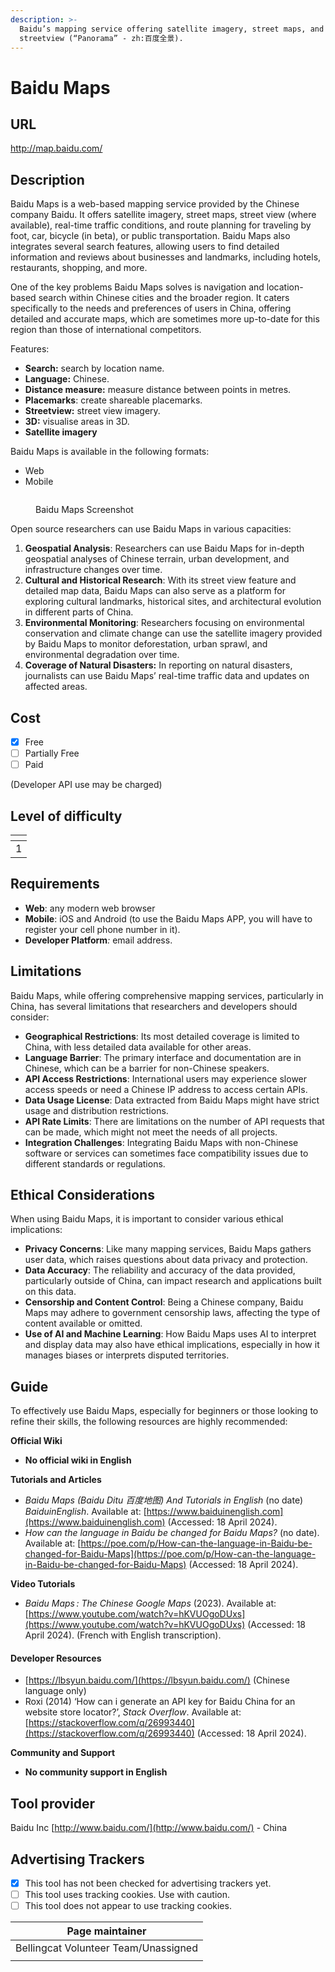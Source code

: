 ```yaml
---
description: >-
  Baidu’s mapping service offering satellite imagery, street maps, and
  streetview (“Panorama” - zh:百度全景).
---
```


# Baidu Maps

## URL

http://map.baidu.com/

## Description

Baidu Maps is a web-based mapping service provided by the Chinese company Baidu. It offers satellite imagery, street maps, street view (where available), real-time traffic conditions, and route planning for traveling by foot, car, bicycle (in beta), or public transportation. Baidu Maps also integrates several search features, allowing users to find detailed information and reviews about businesses and landmarks, including hotels, restaurants, shopping, and more.

One of the key problems Baidu Maps solves is navigation and location-based search within Chinese cities and the broader region. It caters specifically to the needs and preferences of users in China, offering detailed and accurate maps, which are sometimes more up-to-date for this region than those of international competitors.

Features:

* **Search:** search by location name.
* **Language:** Chinese.
* **Distance measure:** measure distance between points in metres.
* **Placemarks**: create shareable placemarks.
* **Streetview:** street view imagery.
* **3D:** visualise areas in 3D.
* **Satellite imagery**

Baidu Maps is available in the following formats:

* Web
* Mobile

<figure><img src=".gitbook/assets/Screenshot 2024-04-18 at 11.39.48 AM.png" alt=""><figcaption><p>Baidu Maps Screenshot</p></figcaption></figure>

Open source researchers can use Baidu Maps in various capacities:

1. **Geospatial Analysis**: Researchers can use Baidu Maps for in-depth geospatial analyses of Chinese terrain, urban development, and infrastructure changes over time.&#x20;
2. **Cultural and Historical Research**: With its street view feature and detailed map data, Baidu Maps can also serve as a platform for exploring cultural landmarks, historical sites, and architectural evolution in different parts of China.
3. **Environmental Monitoring**: Researchers focusing on environmental conservation and climate change can use the satellite imagery provided by Baidu Maps to monitor deforestation, urban sprawl, and environmental degradation over time.&#x20;
4. **Coverage of Natural Disasters:** In reporting on natural disasters, journalists can use Baidu Maps’ real-time traffic data and updates on affected areas.

## Cost

* [x] Free
* [ ] Partially Free
* [ ] Paid

(Developer API use may be charged)

## Level of difficulty

<table><thead><tr><th data-type="rating" data-max="5"></th></tr></thead><tbody><tr><td>1</td></tr></tbody></table>

## Requirements

* **Web**: any modern web browser
* **Mobile**: iOS and Android (to use the Baidu Maps APP, you will have to register your cell phone number in it).
* **Developer Platform**_:_ email address.

## Limitations

Baidu Maps, while offering comprehensive mapping services, particularly in China, has several limitations that researchers and developers should consider:

* **Geographical Restrictions**: Its most detailed coverage is limited to China, with less detailed data available for other areas.
* **Language Barrier**: The primary interface and documentation are in Chinese, which can be a barrier for non-Chinese speakers.
* **API Access Restrictions**: International users may experience slower access speeds or need a Chinese IP address to access certain APIs.
* **Data Usage License**: Data extracted from Baidu Maps might have strict usage and distribution restrictions.
* **API Rate Limits**: There are limitations on the number of API requests that can be made, which might not meet the needs of all projects.
* **Integration Challenges**: Integrating Baidu Maps with non-Chinese software or services can sometimes face compatibility issues due to different standards or regulations.

## Ethical Considerations

When using Baidu Maps, it is important to consider various ethical implications:

* **Privacy Concerns**: Like many mapping services, Baidu Maps gathers user data, which raises questions about data privacy and protection.
* **Data Accuracy**: The reliability and accuracy of the data provided, particularly outside of China, can impact research and applications built on this data.
* **Censorship and Content Control**: Being a Chinese company, Baidu Maps may adhere to government censorship laws, affecting the type of content available or omitted.
* **Use of AI and Machine Learning**: How Baidu Maps uses AI to interpret and display data may also have ethical implications, especially in how it manages biases or interprets disputed territories.

## Guide

To effectively use Baidu Maps, especially for beginners or those looking to refine their skills, the following resources are highly recommended:

**Official Wiki**

* **No official wiki in English**

**Tutorials and Articles**

* _Baidu Maps (Baidu Ditu 百度地图) And Tutorials in English_ (no date) _BaiduinEnglish_. Available at: [https://www.baiduinenglish.com](https://www.baiduinenglish.com) (Accessed: 18 April 2024).
* _How can the language in Baidu be changed for Baidu Maps?_ (no date). Available at: [https://poe.com/p/How-can-the-language-in-Baidu-be-changed-for-Baidu-Maps](https://poe.com/p/How-can-the-language-in-Baidu-be-changed-for-Baidu-Maps) (Accessed: 18 April 2024).

**Video Tutorials**

* _Baidu Maps : The Chinese Google Maps_ (2023). Available at: [https://www.youtube.com/watch?v=hKVUOgoDUxs](https://www.youtube.com/watch?v=hKVUOgoDUxs) (Accessed: 18 April 2024). (French with English transcription).

#### Developer Resources

* [https://lbsyun.baidu.com/](https://lbsyun.baidu.com/) (Chinese language only)
* Roxi (2014) ‘How can i generate an API key for Baidu China for an website store locator?’, _Stack Overflow_. Available at: [https://stackoverflow.com/q/26993440](https://stackoverflow.com/q/26993440) (Accessed: 18 April 2024).

**Community and Support**

* **No community support in English**

## Tool provider

Baidu Inc [http://www.baidu.com/](http://www.baidu.com/) - China

## Advertising Trackers

* [x] This tool has not been checked for advertising trackers yet.
* [ ] This tool uses tracking cookies. Use with caution.
* [ ] This tool does not appear to use tracking cookies.

| Page maintainer                      |
| ------------------------------------ |
| Bellingcat Volunteer Team/Unassigned |
|                                      |
